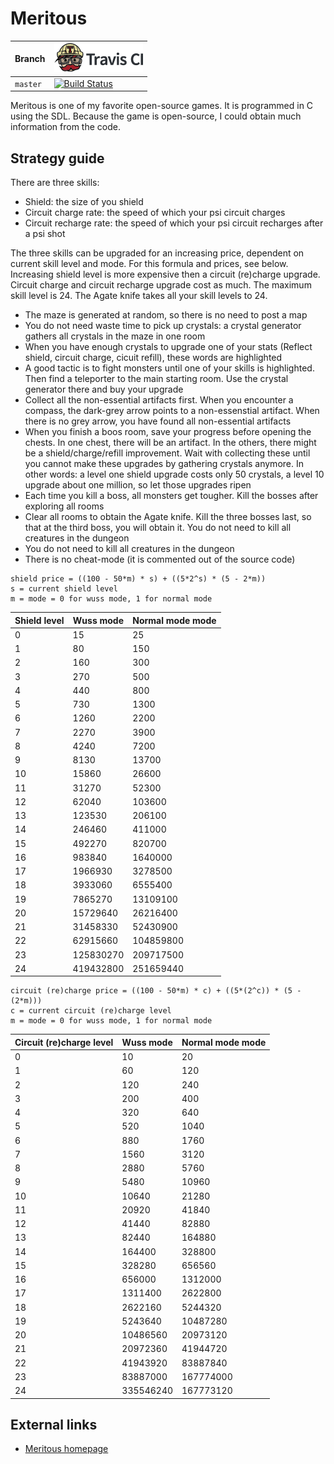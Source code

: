 # Meritous

Branch|[![Travis CI logo](pics/TravisCI.png)](https://travis-ci.org)
---|---
`master`|[![Build Status](https://travis-ci.org/richelbilderbeek/meritous.svg?branch=master)](https://travis-ci.org/richelbilderbeek/meritous)

Meritous is one of my favorite open-source games. 
It is programmed in C using the SDL. 
Because the game is open-source, 
I could obtain much information from the code.

## Strategy guide

There are three skills:

 * Shield: the size of you shield
 * Circuit charge rate: the speed of which your psi circuit charges
 * Circuit recharge rate: the speed of which your psi circuit recharges after a psi shot

The three skills can be upgraded for an increasing price, dependent on current skill level and mode. For this formula and prices, see below. Increasing shield level is more expensive then a circuit (re)charge upgrade. Circuit charge and circuit recharge upgrade cost as much. The maximum skill level is 24. The Agate knife takes all your skill levels to 24.

 * The maze is generated at random, so there is no need to post a map
 * You do not need waste time to pick up crystals: a crystal generator gathers all crystals in the maze in one room
 * When you have enough crystals to upgrade one of your stats (Reflect shield, circuit charge, cicuit refill), these words are highlighted
 * A good tactic is to fight monsters until one of your skills is highlighted. Then find a teleporter to the main starting room. Use the crystal generator there and buy your upgrade
 * Collect all the non-essential artifacts first. When you encounter a compass, the dark-grey arrow points to a non-essenstial artifact. When there is no grey arrow, you have found all non-essential artifacts
 * When you finish a boos room, save your progress before opening the chests. In one chest, there will be an artifact. In the others, there might be a shield/charge/refill improvement. Wait with collecting these until you cannot make these upgrades by gathering crystals anymore. In other words: a level one shield upgrade costs only 50 crystals, a level 10 upgrade about one million, so let those upgrades ripen
 * Each time you kill a boss, all monsters get tougher. Kill the bosses after exploring all rooms
 * Clear all rooms to obtain the Agate knife. Kill the three bosses last, so that at the third boss, you will obtain it. You do not need to kill all creatures in the dungeon
 * You do not need to kill all creatures in the dungeon
 * There is no cheat-mode (it is commented out of the source code)

```
shield price = ((100 - 50*m) * s) + ((5*2^s) * (5 - 2*m))
s = current shield level
m = mode = 0 for wuss mode, 1 for normal mode
```
 
Shield level | Wuss mode | Normal mode mode
---|---|---
0 | 15 | 25
1 | 80 | 150
2 | 160 | 300
3 | 270 | 500
4 | 440 | 800
5 | 730 | 1300
6 | 1260 | 2200
7 | 2270 | 3900
8 | 4240 | 7200
9 | 8130 | 13700
10 | 15860 | 26600
11 | 31270 | 52300
12 | 62040 | 103600
13 | 123530 | 206100
14 | 246460 | 411000
15 | 492270 | 820700
16 | 983840 | 1640000
17 | 1966930 | 3278500
18 | 3933060 | 6555400
19 | 7865270 | 13109100
20 | 15729640 | 26216400
21 | 31458330 | 52430900
22 | 62915660 | 104859800
23 | 125830270 | 209717500
24 | 419432800 | 251659440

```
circuit (re)charge price = ((100 - 50*m) * c) + ((5*(2^c)) * (5 - (2*m)))
c = current circuit (re)charge level
m = mode = 0 for wuss mode, 1 for normal mode
```

Circuit (re)charge level | Wuss mode | Normal mode mode
---|---|---
0 | 10 | 20
1 | 60 | 120
2 | 120 | 240
3 | 200 | 400
4 | 320 | 640
5 | 520 | 1040
6 | 880 | 1760
7 | 1560 | 3120
8 | 2880 | 5760
9 | 5480 | 10960
10 | 10640 | 21280
11 | 20920 | 41840
12 | 41440 | 82880
13 | 82440 | 164880
14 | 164400 | 328800
15 | 328280 | 656560
16 | 656000 | 1312000
17 | 1311400 | 2622800
18 | 2622160 | 5244320
19 | 5243640 | 10487280
20 | 10486560 | 20973120
21 | 20972360 | 41944720
22 | 41943920 | 83887840
23 | 83887000 | 167774000
24 | 335546240 | 167773120

## External links

 * [Meritous homepage](http://asceai.nfshost.com/meritous/)